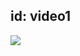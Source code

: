 id: video1
---

[![](http://img.youtube.com/vi/zAL7yWxc-gU/0.jpg)](http://www.youtube.com/watch?v=zAL7yWxc-gU "Video")